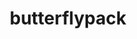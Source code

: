 ---
title: "butterflypack"
layout: cache
categories: [package, develop-2023-09-24]
meta: {"versions": ["2.2.2"], "compilers": ["cce@=15.0.1", "gcc@=10.3.0", "gcc@=11.1.0", "oneapi@=2023.2.0"], "oss": ["rhel8", "sle_hpc15", "ubuntu20.04"], "platforms": ["linux"], "targets": ["ppc64le", "x86_64", "x86_64_v3", "x86_64_v4", "zen4"], "stacks": ["e4s", "e4s-cray-rhel", "e4s-cray-sles", "e4s-oneapi", "e4s-power", "root"], "num_specs": 5, "num_specs_by_stack": {"root": 5, "e4s-cray-rhel": 1, "e4s-cray-sles": 1, "e4s-power": 1, "e4s-oneapi": 1, "e4s": 1}}
spec_details: [{"hash": "pm2g2tuvi7lu25rmag3qqf4pwvuxcjxm", "compiler": "cce@=15.0.1", "versions": ["2.2.2"], "os": "rhel8", "platform": "linux", "target": "zen4", "variants": ["build_system=cmake", "build_type=Release", "generator=make", "~ipo", "+openmp", "+shared"], "stacks": ["root", "e4s-cray-rhel"], "size": "-", "tarball": "https://binaries.spack.io/releases/develop-2023-09-24/build_cache/linux-rhel8-zen4/cce-15.0.1/butterflypack-2.2.2/linux-rhel8-zen4-cce-15.0.1-butterflypack-2.2.2-pm2g2tuvi7lu25rmag3qqf4pwvuxcjxm.spack"}, {"hash": "tfdnvilffxvlu6ev5mgwfnj7mgjmvyby", "compiler": "gcc@=10.3.0", "versions": ["2.2.2"], "os": "sle_hpc15", "platform": "linux", "target": "x86_64_v4", "variants": ["build_system=cmake", "build_type=Release", "generator=make", "~ipo", "+openmp", "+shared"], "stacks": ["e4s-cray-sles", "root"], "size": "-", "tarball": "https://binaries.spack.io/releases/develop-2023-09-24/build_cache/linux-sle_hpc15-x86_64_v4/gcc-10.3.0/butterflypack-2.2.2/linux-sle_hpc15-x86_64_v4-gcc-10.3.0-butterflypack-2.2.2-tfdnvilffxvlu6ev5mgwfnj7mgjmvyby.spack"}, {"hash": "lkldet6vg4lyhuuawacs4corlxs2zf2b", "compiler": "gcc@=11.1.0", "versions": ["2.2.2"], "os": "ubuntu20.04", "platform": "linux", "target": "ppc64le", "variants": ["build_system=cmake", "build_type=Release", "generator=make", "~ipo", "+openmp", "+shared"], "stacks": ["e4s-power", "root"], "size": "-", "tarball": "https://binaries.spack.io/releases/develop-2023-09-24/build_cache/linux-ubuntu20.04-ppc64le/gcc-11.1.0/butterflypack-2.2.2/linux-ubuntu20.04-ppc64le-gcc-11.1.0-butterflypack-2.2.2-lkldet6vg4lyhuuawacs4corlxs2zf2b.spack"}, {"hash": "6owj7bwrkvi4pucfg7husg5i6joxfwqs", "compiler": "oneapi@=2023.2.0", "versions": ["2.2.2"], "os": "ubuntu20.04", "platform": "linux", "target": "x86_64", "variants": ["build_system=cmake", "build_type=Release", "generator=make", "~ipo", "+openmp", "+shared"], "stacks": ["e4s-oneapi", "root"], "size": "-", "tarball": "https://binaries.spack.io/releases/develop-2023-09-24/build_cache/linux-ubuntu20.04-x86_64/oneapi-2023.2.0/butterflypack-2.2.2/linux-ubuntu20.04-x86_64-oneapi-2023.2.0-butterflypack-2.2.2-6owj7bwrkvi4pucfg7husg5i6joxfwqs.spack"}, {"hash": "rq3cchxm62safquux2ms3ipohd74azcy", "compiler": "gcc@=11.1.0", "versions": ["2.2.2"], "os": "ubuntu20.04", "platform": "linux", "target": "x86_64_v3", "variants": ["build_system=cmake", "build_type=Release", "generator=make", "~ipo", "+openmp", "+shared"], "stacks": ["e4s", "root"], "size": "-", "tarball": "https://binaries.spack.io/releases/develop-2023-09-24/build_cache/linux-ubuntu20.04-x86_64_v3/gcc-11.1.0/butterflypack-2.2.2/linux-ubuntu20.04-x86_64_v3-gcc-11.1.0-butterflypack-2.2.2-rq3cchxm62safquux2ms3ipohd74azcy.spack"}]
---